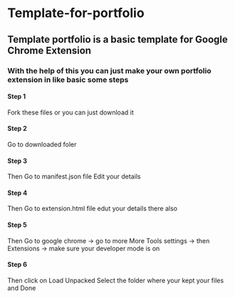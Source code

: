 # Template-for-portfolio
## Template portfolio is a basic template for Google Chrome Extension

### With the help of this you can just make your own portfolio extension in like basic some steps

#### Step 1 

Fork these files or you can just download it 

#### Step 2

Go to downloaded foler 

#### Step 3

Then Go to manifest.json file 
Edit your details 

#### Step 4

Then Go to extension.html file edut your details there also 

#### Step 5

Then Go to google chrome -> go to more More Tools settings -> then Extensions -> make sure your developer mode is on

#### Step 6

Then click on Load Unpacked
Select the folder where your kept your files and Done
